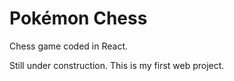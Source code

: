 # Pokémon Chess

Chess game coded in React.

Still under construction. This is my first web project.
